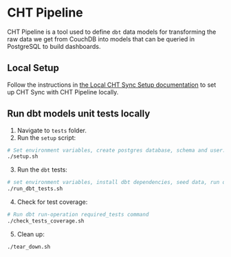 # CHT Pipeline

CHT Pipeline is a tool used to define `dbt` data models for transforming the raw data we get from CouchDB into models that can be queried in PostgreSQL to build dashboards.

## Local Setup
Follow the instructions in [the Local CHT Sync Setup documentation](https://docs.communityhealthtoolkit.org/apps/guides/data/analytics/setup/) to set up CHT Sync with CHT Pipeline locally.

## Run dbt models unit tests locally

1. Navigate to `tests` folder.
2. Run the `setup` script:

```sh
# Set environment variables, create postgres database, schema and user:
./setup.sh
```

3. Run the `dbt` tests:

```sh
# set environment variables, install dbt dependencies, seed data, run dbt, run test
./run_dbt_tests.sh
```

4. Check for test coverage:

```sh
# Run dbt run-operation required_tests command
./check_tests_coverage.sh
```

5. Clean up:
```sh
./tear_down.sh
```
